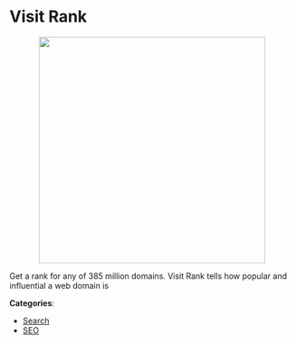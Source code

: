 # Visit Rank
<p align="center">
    <img width="400" src="https://raw.githubusercontent.com/apis-list/apis-list/apis/visit-rank/logo_256x256.png" />
</p>

Get a rank for any of 385 million domains. Visit Rank tells how popular and influential a web domain is



**Categories**:
- [Search](https://github.com/apis-list/apis-list#search)
- [SEO](https://github.com/apis-list/apis-list#seo)





